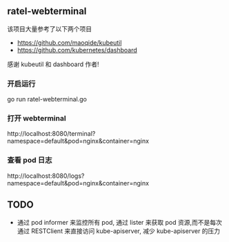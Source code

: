 ## ratel-webterminal



该项目大量参考了以下两个项目

- https://github.com/maoqide/kubeutil
- https://github.com/kubernetes/dashboard

感谢 kubeutil 和 dashboard 作者!



### 开启运行

go run ratel-webterminal.go

### 打开 webterminal

http://localhost:8080/terminal?namespace=default&pod=nginx&container=nginx

### 查看 pod 日志

http://localhost:8080/logs?namespace=default&pod=nginx&container=nginx



## TODO

- 通过 pod informer 来监控所有 pod, 通过 lister 来获取 pod 资源,而不是每次通过 RESTClient 来直接访问 kube-apiserver, 减少 kube-apiserver 的压力